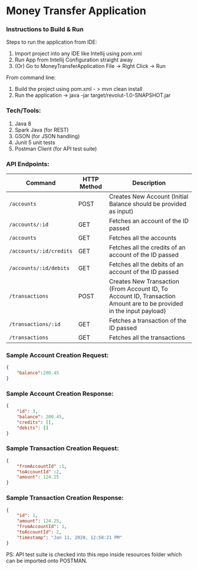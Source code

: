 # Money Transfer Application

### Instructions to Build & Run

Steps to run the application from IDE:

1. Import project into any IDE like Intellij using pom.xml
2. Run App from Intellij Configuration straight away
3. (Or) Go to MoneyTransferApplication File -> Right Click -> Run

From command line:

1. Build the project using pom.xml - > mvn clean install
2. Run the application -> java -jar target/revolut-1.0-SNAPSHOT.jar

### Tech/Tools:

1. Java 8
2. Spark Java  (for REST)
3. GSON (for JSON handling)
4. Junit 5 unit tests
5. Postman Client (for API test suite)

### API Endpoints:

| Command | HTTP Method | Description
| --- | --- | --- 
| `/accounts` | POST | Creates New Account (Initial Balance should be provided as input)
| `/accounts/:id` | GET | Fetches an account of the ID passed
| `/accounts` | GET | Fetches all the accounts
| `/accounts/:id/credits` | GET | Fetches all the credits of an account of the ID passed
| `/accounts/:id/debits` | GET | Fetches all the debits of an account of the ID passed
| `/transactions` | POST | Creates New Transaction (From Account ID, To Account ID, Transaction Amount are to be provided in the input payload)
| `/transactions/:id` | GET | Fetches a transaction of the ID passed
| `/transactions` | GET | Fetches all the transactions

### Sample Account Creation Request: 

```json
{
	"balance":200.45
}
```
### Sample Account Creation Response:
```json
{
    "id": 3,
    "balance": 200.45,
    "credits": [],
    "debits": []
}
```
### Sample Transaction Creation Request: 

```json
{
	"fromAccountId" :1,
	"toAccountId" :2,
	"amount": 124.25
}
```
### Sample Transaction Creation Response:
```json
{
    "id": 1,
    "amount": 124.25,
    "fromAccountId": 1,
    "toAccountId": 2,
    "timestamp": "Jan 11, 2020, 12:58:21 PM"
}
```

PS: API test suite is checked into this repo inside resources folder which can be imported onto POSTMAN.
